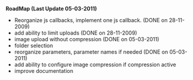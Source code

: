 **RoadMap (Last Update 05-03-2011)**

  * Reorganize js callbacks, implement one js callback. (DONE on 28-11-2009)
  * add ability to limit uploads (DONE on 28-11-2009)
  * image upload without compression (DONE on 05-03-2011)
  * folder selection
  * reorganize parameters, parameter names if needed (DONE on 05-03-2011)
  * add ability to configure image compression if compression active
  * improve documentation